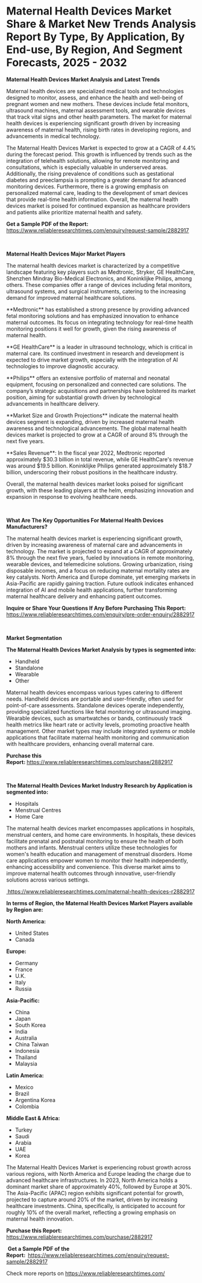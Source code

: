<p><h1>Maternal Health Devices Market Share & Market New Trends Analysis Report By Type, By Application, By End-use, By Region, And Segment Forecasts, 2025 - 2032</h1></p><p><strong>Maternal Health Devices Market Analysis and Latest Trends</strong></p>
<p><p>Maternal health devices are specialized medical tools and technologies designed to monitor, assess, and enhance the health and well-being of pregnant women and new mothers. These devices include fetal monitors, ultrasound machines, maternal assessment tools, and wearable devices that track vital signs and other health parameters. The market for maternal health devices is experiencing significant growth driven by increasing awareness of maternal health, rising birth rates in developing regions, and advancements in medical technology.</p><p>The Maternal Health Devices Market is expected to grow at a CAGR of 4.4% during the forecast period. This growth is influenced by trends such as the integration of telehealth solutions, allowing for remote monitoring and consultations, which is especially valuable in underserved areas. Additionally, the rising prevalence of conditions such as gestational diabetes and preeclampsia is prompting a greater demand for advanced monitoring devices. Furthermore, there is a growing emphasis on personalized maternal care, leading to the development of smart devices that provide real-time health information. Overall, the maternal health devices market is poised for continued expansion as healthcare providers and patients alike prioritize maternal health and safety.</p></p>
<p><strong>Get a Sample PDF of the Report:&nbsp;</strong> <a href="https://www.reliableresearchtimes.com/enquiry/request-sample/2882917?utm_campaign=3040&utm_medium=2&utm_source=Github&utm_content=ia&utm_term=13032025&utm_id=maternal-health-devices">https://www.reliableresearchtimes.com/enquiry/request-sample/2882917</a></p>
<p>&nbsp;</p>
<p><strong>Maternal Health Devices Major Market Players</strong></p>
<p><p>The maternal health devices market is characterized by a competitive landscape featuring key players such as Medtronic, Stryker, GE HealthCare, Shenzhen Mindray Bio-Medical Electronics, and Koninklijke Philips, among others. These companies offer a range of devices including fetal monitors, ultrasound systems, and surgical instruments, catering to the increasing demand for improved maternal healthcare solutions.</p><p>**Medtronic** has established a strong presence by providing advanced fetal monitoring solutions and has emphasized innovation to enhance maternal outcomes. Its focus on integrating technology for real-time health monitoring positions it well for growth, given the rising awareness of maternal health.</p><p>**GE HealthCare** is a leader in ultrasound technology, which is critical in maternal care. Its continued investment in research and development is expected to drive market growth, especially with the integration of AI technologies to improve diagnostic accuracy.</p><p>**Philips** offers an extensive portfolio of maternal and neonatal equipment, focusing on personalized and connected care solutions. The company’s strategic acquisitions and partnerships have bolstered its market position, aiming for substantial growth driven by technological advancements in healthcare delivery.</p><p>**Market Size and Growth Projections** indicate the maternal health devices segment is expanding, driven by increased maternal health awareness and technological advancements. The global maternal health devices market is projected to grow at a CAGR of around 8% through the next five years.</p><p>**Sales Revenue**: In the fiscal year 2022, Medtronic reported approximately $30.3 billion in total revenue, while GE HealthCare's revenue was around $19.5 billion. Koninklijke Philips generated approximately $18.7 billion, underscoring their robust positions in the healthcare industry.</p><p>Overall, the maternal health devices market looks poised for significant growth, with these leading players at the helm, emphasizing innovation and expansion in response to evolving healthcare needs.</p></p>
<p>&nbsp;</p>
<p><strong>What Are The Key Opportunities For Maternal Health Devices Manufacturers?</strong></p>
<p><p>The maternal health devices market is experiencing significant growth, driven by increasing awareness of maternal care and advancements in technology. The market is projected to expand at a CAGR of approximately 8% through the next five years, fueled by innovations in remote monitoring, wearable devices, and telemedicine solutions. Growing urbanization, rising disposable incomes, and a focus on reducing maternal mortality rates are key catalysts. North America and Europe dominate, yet emerging markets in Asia-Pacific are rapidly gaining traction. Future outlook indicates enhanced integration of AI and mobile health applications, further transforming maternal healthcare delivery and enhancing patient outcomes.</p></p>
<p><strong>Inquire or Share Your Questions If Any Before Purchasing This Report:</strong> <a href="https://www.reliableresearchtimes.com/enquiry/pre-order-enquiry/2882917?utm_campaign=3040&utm_medium=2&utm_source=Github&utm_content=ia&utm_term=13032025&utm_id=maternal-health-devices">https://www.reliableresearchtimes.com/enquiry/pre-order-enquiry/2882917</a></p>
<p>&nbsp;</p>
<p><strong>Market Segmentation</strong></p>
<p><strong>The Maternal Health Devices Market Analysis by types is segmented into:</strong></p>
<p><ul><li>Handheld</li><li>Standalone</li><li>Wearable</li><li>Other</li></ul></p>
<p><p>Maternal health devices encompass various types catering to different needs. Handheld devices are portable and user-friendly, often used for point-of-care assessments. Standalone devices operate independently, providing specialized functions like fetal monitoring or ultrasound imaging. Wearable devices, such as smartwatches or bands, continuously track health metrics like heart rate or activity levels, promoting proactive health management. Other market types may include integrated systems or mobile applications that facilitate maternal health monitoring and communication with healthcare providers, enhancing overall maternal care.</p></p>
<p><strong>Purchase this Report:&nbsp;</strong><a href="https://www.reliableresearchtimes.com/purchase/2882917?utm_campaign=3040&utm_medium=2&utm_source=Github&utm_content=ia&utm_term=13032025&utm_id=maternal-health-devices">https://www.reliableresearchtimes.com/purchase/2882917</a></p>
<p>&nbsp;</p>
<p><strong>The Maternal Health Devices Market Industry Research by Application is segmented into:</strong></p>
<p><ul><li>Hospitals</li><li>Menstrual Centres</li><li>Home Care</li></ul></p>
<p><p>The maternal health devices market encompasses applications in hospitals, menstrual centers, and home care environments. In hospitals, these devices facilitate prenatal and postnatal monitoring to ensure the health of both mothers and infants. Menstrual centers utilize these technologies for women's health education and management of menstrual disorders. Home care applications empower women to monitor their health independently, enhancing accessibility and convenience. This diverse market aims to improve maternal health outcomes through innovative, user-friendly solutions across various settings.</p></p>
<p><a href="https://www.reliableresearchtimes.com/maternal-health-devices-r2882917?utm_campaign=3040&utm_medium=2&utm_source=Github&utm_content=ia&utm_term=13032025&utm_id=maternal-health-devices">&nbsp;https://www.reliableresearchtimes.com/maternal-health-devices-r2882917</a></p>
<p><strong>In terms of Region, the Maternal Health Devices Market Players available by Region are:</strong></p>
<p>
    <p> <strong> North America: </strong>
        <ul>
            <li>United States</li>
            <li>Canada</li>
        </ul>
        </p> 
    <p> <strong> Europe: </strong>
        <ul>
            <li>Germany</li>
            <li>France</li>
            <li>U.K.</li>
            <li>Italy</li>
            <li>Russia</li>
        </ul>
        </p> 
    <p> <strong> Asia-Pacific: </strong>
        <ul>
            <li>China</li>
            <li>Japan</li>
            <li>South Korea</li>
            <li>India</li>
            <li>Australia</li>
            <li>China Taiwan</li>
            <li>Indonesia</li>
            <li>Thailand</li>
            <li>Malaysia</li>
        </ul>
        </p> 
    <p> <strong> Latin America: </strong>
        <ul>
            <li>Mexico</li>
            <li>Brazil</li>
            <li>Argentina Korea</li>
            <li>Colombia</li>
        </ul>
        </p> 
    <p> <strong> Middle East & Africa: </strong>
        <ul>
            <li>Turkey</li>
            <li>Saudi</li>
            <li>Arabia</li>
            <li>UAE</li>
            <li>Korea</li>
        </ul>
    </p>
    </p>
<p><p>The Maternal Health Devices Market is experiencing robust growth across various regions, with North America and Europe leading the charge due to advanced healthcare infrastructures. In 2023, North America holds a dominant market share of approximately 40%, followed by Europe at 30%. The Asia-Pacific (APAC) region exhibits significant potential for growth, projected to capture around 20% of the market, driven by increasing healthcare investments. China, specifically, is anticipated to account for roughly 10% of the overall market, reflecting a growing emphasis on maternal health innovation.</p></p>
<p><strong>Purchase this Report: </strong><a href="https://www.reliableresearchtimes.com/purchase/2882917?utm_campaign=3040&utm_medium=2&utm_source=Github&utm_content=ia&utm_term=13032025&utm_id=maternal-health-devices">https://www.reliableresearchtimes.com/purchase/2882917</a></p>
<p>&nbsp;<strong>Get a Sample PDF of the Report:&nbsp;&nbsp;</strong><a href="https://www.reliableresearchtimes.com/enquiry/request-sample/2882917?utm_campaign=3040&utm_medium=2&utm_source=Github&utm_content=ia&utm_term=13032025&utm_id=maternal-health-devices">https://www.reliableresearchtimes.com/enquiry/request-sample/2882917</a></p>
<p><strong></strong></p>
<p>Check more reports on <a href="https://www.reliableresearchtimes.com/?utm_campaign=3040&utm_medium=2&utm_source=Github&utm_content=ia&utm_term=13032025&utm_id=maternal-health-devices">https://www.reliableresearchtimes.com/</a></p>